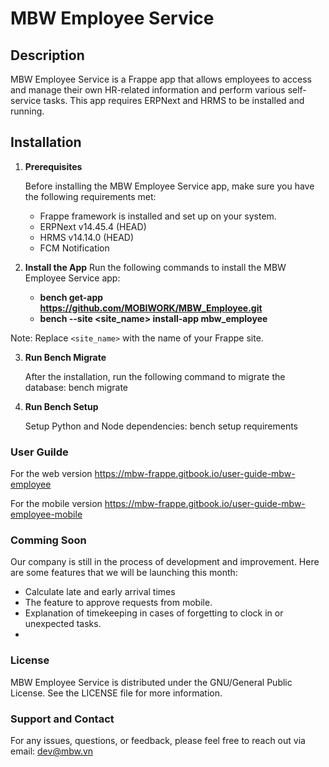 # MBW Employee Service

## Description

MBW Employee Service is a Frappe app that allows employees to access and manage their own HR-related information and perform various self-service tasks. This app requires ERPNext and HRMS to be installed and running.

## Installation

1. **Prerequisites**

    Before installing the MBW Employee Service app, make sure you have the following requirements met:
    - Frappe framework is installed and set up on your system.
    - ERPNext v14.45.4 (HEAD)
    - HRMS v14.14.0 (HEAD)
    - FCM Notification 

2. **Install the App**
    Run the following commands to install the MBW Employee Service app:<br/>
    - <b>bench get-app https://github.com/MOBIWORK/MBW_Employee.git</b><br/>
    - <b>bench --site <site_name> install-app mbw_employee</b>

Note: Replace `<site_name>` with the name of your Frappe site.

3. **Run Bench Migrate**

    After the installation, run the following command to migrate the database:
    bench migrate

4. **Run Bench Setup**

    Setup Python and Node dependencies:
    bench setup requirements

### User Guilde
For the web version
https://mbw-frappe.gitbook.io/user-guide-mbw-employee

For the mobile version
https://mbw-frappe.gitbook.io/user-guide-mbw-employee-mobile

### Comming Soon
Our company is still in the process of development and improvement. Here are some features that we will be launching this month:
- Calculate late and early arrival times
- The feature to approve requests from mobile.
- Explanation of timekeeping in cases of forgetting to clock in or unexpected tasks.
- 
### License

MBW Employee Service is distributed under the GNU/General Public License. See the LICENSE file for more information.

### Support and Contact

For any issues, questions, or feedback, please feel free to reach out via email: dev@mbw.vn


